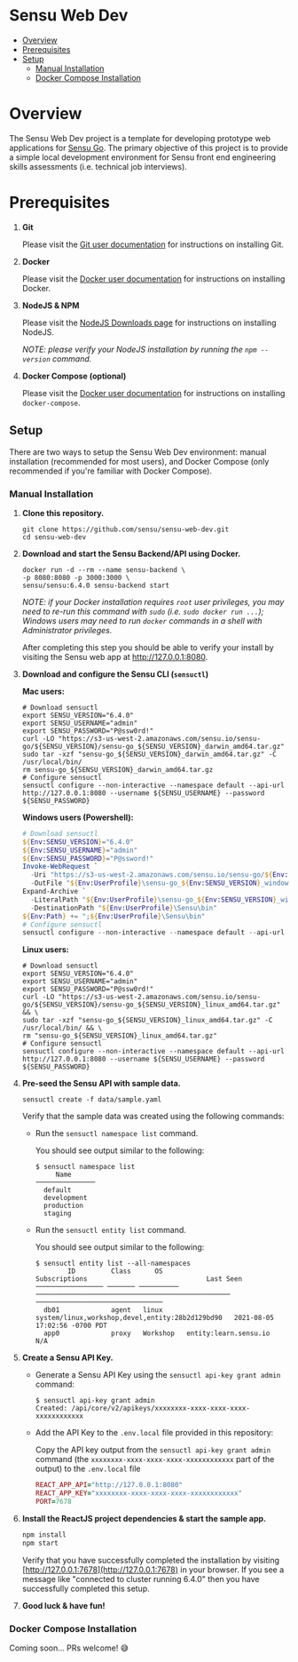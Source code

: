 # Sensu Web Dev

- [Overview](#overview)
- [Prerequisites](#prerequisites)
- [Setup](#setup)
  - [Manual Installation](#manual-installation)
  - [Docker Compose Installation](#docker-compose-installation)

# Overview

The Sensu Web Dev project is a template for developing prototype web applications for [Sensu Go](https://sensu.io).
The primary objective of this project is to provide a simple local development environment for Sensu front end engineering skills assessments (i.e. technical job interviews).

# Prerequisites

1. **Git**

   Please visit the [Git user documentation](https://git-scm.com/book/en/v2/Getting-Started-Installing-Git) for instructions on installing Git.

1. **Docker**

   Please visit the [Docker user documentation](https://docs.docker.com/get-docker/) for instructions on installing Docker.

1. **NodeJS & NPM**

   Please visit the [NodeJS Downloads page](https://nodejs.org/en/download/) for instructions on installing NodeJS.

   _NOTE: please verify your NodeJS installation by running the `npm --version` command._

1. **Docker Compose (optional)**

   Please visit the [Docker user documentation](https://docs.docker.com/compose/install/) for instructions on installing `docker-compose`.

## Setup

There are two ways to setup the Sensu Web Dev environment: manual installation (recommended for most users), and Docker Compose (only recommended if you're familiar with Docker Compose).

### Manual Installation

1. **Clone this repository.**

   ```shell
   git clone https://github.com/sensu/sensu-web-dev.git
   cd sensu-web-dev
   ```

1. **Download and start the Sensu Backend/API using Docker.**

   ```shell
   docker run -d --rm --name sensu-backend \
   -p 8080:8080 -p 3000:3000 \
   sensu/sensu:6.4.0 sensu-backend start
   ```

   _NOTE: if your Docker installation requires `root` user privileges, you may need to re-run this command with `sudo` (i.e. `sudo docker run ...`);
   Windows users may need to run `docker` commands in a shell with Administrator privileges._

   After completing this step you should be able to verify your install by visiting the Sensu web app at http://127.0.0.1:8080.

1. **Download and configure the Sensu CLI (`sensuctl`)**

   **Mac users:**

   ```shell
   # Download sensuctl
   export SENSU_VERSION="6.4.0"
   export SENSU_USERNAME="admin"
   export SENSU_PASSWORD="P@ssw0rd!"
   curl -LO "https://s3-us-west-2.amazonaws.com/sensu.io/sensu-go/${SENSU_VERSION}/sensu-go_${SENSU_VERSION}_darwin_amd64.tar.gz"
   sudo tar -xzf "sensu-go_${SENSU_VERSION}_darwin_amd64.tar.gz" -C /usr/local/bin/
   rm sensu-go_${SENSU_VERSION}_darwin_amd64.tar.gz
   # Configure sensuctl
   sensuctl configure --non-interactive --namespace default --api-url http://127.0.0.1:8080 --username ${SENSU_USERNAME} --password ${SENSU_PASSWORD}
   ```

   **Windows users (Powershell):**

   ```powershell
   # Download sensuctl
   ${Env:SENSU_VERSION}="6.4.0"
   ${Env:SENSU_USERNAME}="admin"
   ${Env:SENSU_PASSWORD}="P@ssword!"
   Invoke-WebRequest `
     -Uri "https://s3-us-west-2.amazonaws.com/sensu.io/sensu-go/${Env:SENSU_VERSION}/sensu-go_${Env:SENSU_VERSION}_windows_amd64.zip" `
     -OutFile "${Env:UserProfile}\sensu-go_${Env:SENSU_VERSION}_windows_amd64.zip"
   Expand-Archive `
     -LiteralPath "${Env:UserProfile}\sensu-go_${Env:SENSU_VERSION}_windows_amd64.zip" `
     -DestinationPath "${Env:UserProfile}\Sensu\bin"
   ${Env:Path} += ";${Env:UserProfile}\Sensu\bin"
   # Configure sensuctl
   sensuctl configure --non-interactive --namespace default --api-url http://127.0.0.1:8080 --username ${Env:SENSU_USERNAME} --password ${Env:SENSU_PASSWORD}
   ```

   **Linux users:**

   ```shell
   # Download sensuctl
   export SENSU_VERSION="6.4.0"
   export SENSU_USERNAME="admin"
   export SENSU_PASSWORD="P@ssw0rd!"
   curl -LO "https://s3-us-west-2.amazonaws.com/sensu.io/sensu-go/${SENSU_VERSION}/sensu-go_${SENSU_VERSION}_linux_amd64.tar.gz" && \
   sudo tar -xzf "sensu-go_${SENSU_VERSION}_linux_amd64.tar.gz" -C /usr/local/bin/ && \
   rm "sensu-go_${SENSU_VERSION}_linux_amd64.tar.gz"
   # Configure sensuctl
   sensuctl configure --non-interactive --namespace default --api-url http://127.0.0.1:8080 --username ${SENSU_USERNAME} --password ${SENSU_PASSWORD}
   ```

1. **Pre-seed the Sensu API with sample data.**

   ```shell
   sensuctl create -f data/sample.yaml
   ```

   Verify that the sample data was created using the following commands:

   - Run the `sensuctl namespace list` command.

     You should see output similar to the following:

     ```shell
     $ sensuctl namespace list
          Name
     ───────────────
       default
       development
       production
       staging
     ```

   - Run the `sensuctl entity list` command.

     You should see output similar to the following:

     ```shell
     $ sensuctl entity list --all-namespaces
             ID         Class      OS                       Subscriptions                              Last Seen
     ───────────────── ─────── ────────── ───────────────────────────────────────────────── ────────────────────────────────
       db01             agent   linux      system/linux,workshop,devel,entity:28b2d129bd90   2021-08-05 17:02:56 -0700 PDT
       app0             proxy   Workshop   entity:learn.sensu.io                             N/A
     ```

1. **Create a Sensu API Key.**

   - Generate a Sensu API Key using the `sensuctl api-key grant admin` command:

     ```
     $ sensuctl api-key grant admin
     Created: /api/core/v2/apikeys/xxxxxxxx-xxxx-xxxx-xxxx-xxxxxxxxxxxx
     ```

   - Add the API Key to the `.env.local` file provided in this repository:

     Copy the API key output from the `sensuctl api-key grant admin` command (the `xxxxxxxx-xxxx-xxxx-xxxx-xxxxxxxxxxxx` part of the output) to the `.env.local` file

     ```ruby
     REACT_APP_API="http://127.0.0.1:8080"
     REACT_APP_KEY="xxxxxxxx-xxxx-xxxx-xxxx-xxxxxxxxxxxx"
     PORT=7678
     ```

1. **Install the ReactJS project dependencies & start the sample app.**

   ```bash
   npm install
   npm start
   ```

   Verify that you have successfully completed the installation by visiting [http://127.0.0.1:7678](http://127.0.0.1:7678) in your browser.
   If you see a message like "connected to cluster running 6.4.0" then you have successfully completed this setup.

1. **Good luck & have fun!**

### Docker Compose Installation

Coming soon... PRs welcome! 😅
